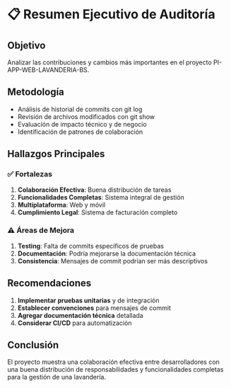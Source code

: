 # 📋 Resumen Ejecutivo de Auditoría

## Objetivo
Analizar las contribuciones y cambios más importantes en el proyecto PI-APP-WEB-LAVANDERIA-BS.

## Metodología
- Análisis de historial de commits con git log
- Revisión de archivos modificados con git show
- Evaluación de impacto técnico y de negocio
- Identificación de patrones de colaboración

## Hallazgos Principales

### ✅ Fortalezas
1. **Colaboración Efectiva**: Buena distribución de tareas
2. **Funcionalidades Completas**: Sistema integral de gestión
3. **Multiplataforma**: Web y móvil
4. **Cumplimiento Legal**: Sistema de facturación completo

### ⚠️ Áreas de Mejora
1. **Testing**: Falta de commits específicos de pruebas
2. **Documentación**: Podría mejorarse la documentación técnica
3. **Consistencia**: Mensajes de commit podrían ser más descriptivos

## Recomendaciones

1. **Implementar pruebas unitarias** y de integración
2. **Establecer convenciones** para mensajes de commit
3. **Agregar documentación técnica** detallada
4. **Considerar CI/CD** para automatización

## Conclusión
El proyecto muestra una colaboración efectiva entre desarrolladores con una buena distribución de responsabilidades y funcionalidades completas para la gestión de una lavandería.
